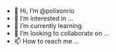 - 👋 Hi, I’m @polixonrio
- 👀 I’m interested in ...
- 🌱 I’m currently learning.
- 💞️ I’m looking to collaborate on ...
- 📫 How to reach me ...

<!---
polixonrio/polixonrio is a ✨ special ✨ repository because its `README.md` (this file) appears on your GitHub profile.
You can click the Preview link to take a look at your changes.
--->
